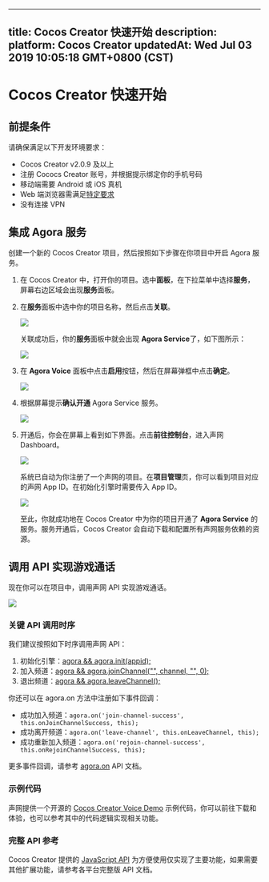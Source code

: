
---
title: Cocos Creator 快速开始
description: 
platform: Cocos Creator
updatedAt: Wed Jul 03 2019 10:05:18 GMT+0800 (CST)
---
# Cocos Creator 快速开始
## 前提条件

请确保满足以下开发环境要求：

- Cocos Creator v2.0.9 及以上
- 注册 Cococs Creator 账号，并根据提示绑定你的手机号码
- 移动端需要 Android 或 iOS 真机
- Web 端浏览器需满足[特定要求](https://docs.agora.io/cn/Audio%20Broadcast/web_prepare?platform=Web)
- 没有连接 VPN

## 集成 Agora 服务

创建一个新的 Cocos Creator 项目，然后按照如下步骤在你项目中开启 Agora 服务。

1. 在 Cocos Creator 中，打开你的项目。选中**面板**，在下拉菜单中选择**服务**，屏幕右边区域会出现**服务**面板。

2. 在**服务**面板中选中你的项目名称，然后点击**关联**。

	 ![](https://web-cdn.agora.io/docs-files/1562140562962)
	 
	 关联成功后，你的**服务**面板中就会出现 **Agora Service**了，如下图所示：
	 
	 ![](https://web-cdn.agora.io/docs-files/1562140613043)
	 
3. 在 **Agora Voice** 面板中点击**启用**按钮，然后在屏幕弹框中点击**确定**。

	 ![](https://web-cdn.agora.io/docs-files/1562140700136)
	 
4. 根据屏幕提示**确认开通** Agora Service 服务。

   ![](https://web-cdn.agora.io/docs-files/1554980416623)
	 
5. 开通后，你会在屏幕上看到如下界面。点击**前往控制台**，进入声网 Dashboard。

   ![](https://web-cdn.agora.io/docs-files/1554980505910)
	 
	 系统已自动为你注册了一个声网的项目。在**项目管理**页，你可以看到项目对应的声网 App ID。在初始化引擎时需要传入 App ID。
	 
	 ![](https://web-cdn.agora.io/docs-files/1562140991881)
	 
   至此，你就成功地在 Cocos Creator 中为你的项目开通了 **Agora Service** 的服务。服务开通后，Cocos Creator 会自动下载和配置所有声网服务依赖的资源。

## 调用 API 实现游戏通话

现在你可以在项目中，调用声网 API 实现游戏通话。

![](https://web-cdn.agora.io/docs-files/1562141460372)

### 关键 API 调用时序

我们建议按照如下时序调用声网 API：

1. 初始化引擎：[agora && agora.init(appid);](../../cn/Interactive%20Gaming/game_coco.md)
2. 加入频道：[agora && agora.joinChannel("", channel, "", 0);](../../cn/Interactive%20Gaming/game_coco.md)
3. 退出频道：[agora && agora.leaveChannel();](../../cn/Interactive%20Gaming/game_coco.md)

你还可以在 agora.on 方法中注册如下事件回调：

- 成功加入频道：`agora.on('join-channel-success', this.onJoinChannelSuccess, this);`
- 成功离开频道：`agora.on('leave-channel', this.onLeaveChannel, this);`
- 成功重新加入频道：`agora.on('rejoin-channel-success', this.onRejoinChannelSuccess, this);`

更多事件回调，请参考 [agora.on](../../cn/Interactive%20Gaming/game_coco.md) API 文档。

### 示例代码

声网提供一个开源的 [Cocos Creator Voice Demo](https://github.com/AgoraIO/Voice-Call-for-Mobile-Gaming/tree/master/Basic-Voice-Call-for-Gaming/Hello-CocosCreator-Voice-Agora) 示例代码，你可以前往下载和体验，也可以参考其中的代码逻辑实现相关功能。

### 完整 API 参考

Cocos Creator 提供的 [JavaScript API](../../cn/Interactive%20Gaming/game_coco.md) 为方便使用仅实现了主要功能，如果需要其他扩展功能，请参考各平台完整版 API 文档。
